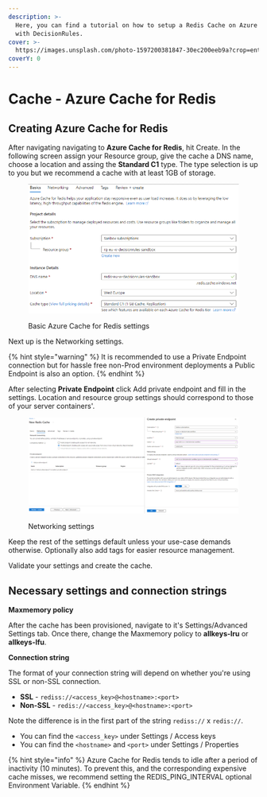 ```yaml
---
description: >-
  Here, you can find a tutorial on how to setup a Redis Cache on Azure to work
  with DecisionRules.
cover: >-
  https://images.unsplash.com/photo-1597200381847-30ec200eeb9a?crop=entropy&cs=srgb&fm=jpg&ixid=MnwxOTcwMjR8MHwxfHNlYXJjaHwzfHxBenVyZXxlbnwwfHx8fDE2NTI2ODQxOTE&ixlib=rb-1.2.1&q=85
coverY: 0
---
```


# Cache - Azure Cache for Redis

## Creating Azure Cache for Redis

After navigating navigating to **Azure Cache for Redis**, hit Create. In the following screen assign your Resource group, give the cache a DNS name, choose a location and assing the **Standard C1** type. The type selection is up to you but we recommend a cache with at least 1GB of storage.&#x20;

<figure><img src="../../../.gitbook/assets/image (287).png" alt=""><figcaption><p>Basic Azure Cache for Redis settings</p></figcaption></figure>

Next up is the Networking settings.&#x20;

{% hint style="warning" %}
It is recommended to use a Private Endpoint connection but for hassle free non-Prod environment deployments a Public Endpoint is also an option.
{% endhint %}

After selecting **Private Endpoint** click Add private endpoint and fill in the settings. Location and resource group settings should correspond to those of your server containers'.&#x20;

<figure><img src="../../../.gitbook/assets/image (286).png" alt=""><figcaption><p>Networking settings</p></figcaption></figure>

Keep the rest of the settings default unless your use-case demands otherwise. Optionally also add tags for easier resource management.

Validate your settings and create the cache.

## Necessary settings and connection strings

**Maxmemory policy**

After the cache has been provisioned, navigate to it's Settings/Advanced Settings tab. Once there, change the Maxmemory policy to **allkeys-lru** or **allkeys-lfu**.

**Connection string**

The format of your connection string will depend on whether you're using SSL or non-SSL connection.

* **SSL** - `rediss://<access_key>@<hostname>:<port>`
* **Non-SSL** - `redis://<access_key>@<hostname>:<port>`

Note the difference is in the first part of the string `rediss://` x `redis://`.

* You can find the `<access_key>` under Settings / Access keys
* You can find the `<hostname>` and `<port>` under Settings / Properties

{% hint style="info" %}
Azure Cache for Redis tends to idle after a period of inactivity (10 minutes). To prevent this, and the corresponding expensive cache misses, we recommend setting the REDIS\_PING\_INTERVAL optional Environment Variable.
{% endhint %}



